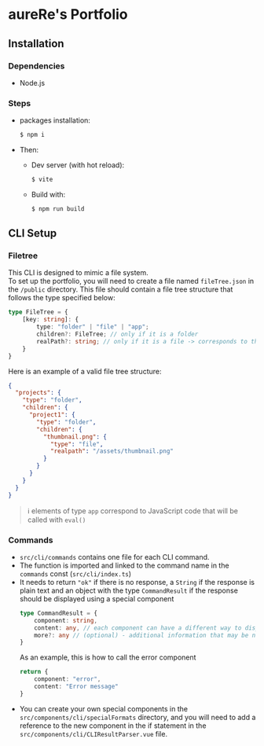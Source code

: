 # aureRe's Portfolio

## Installation

### Dependencies
- Node.js

### Steps
- packages installation:
    ```bash
    $ npm i
    ```
- Then:

    - Dev server (with hot reload):
      ```bash
      $ vite
      ```
    - Build with:
      ```bash
      $ npm run build
      ```
## CLI Setup
### Filetree
This CLI is designed to mimic a file system. <br>
To set up the portfolio, you will need to create a file named `fileTree.json` in the `/public` directory. 
This file should contain a file tree structure that follows the type specified below:
```ts
type FileTree = {
    [key: string]: {
        type: "folder" | "file" | "app";
        children?: FileTree; // only if it is a folder
        realPath?: string; // only if it is a file -> corresponds to the actual path from /public
    }
}
```
Here is an example of a valid file tree structure:

```json
{
  "projects": {
    "type": "folder",
    "children": {
      "project1": {
        "type": "folder",
        "children": {
          "thumbnail.png": {
            "type": "file",
            "realpath": "/assets/thumbnail.png"
          }
        }
      }
    }
  }
}
```

> ℹ️ elements of type `app` correspond to JavaScript code that will be called with `eval()`
### Commands
- `src/cli/commands` contains one file for each CLI command.
- The function is imported and linked to the command name in the `commands` const (`src/cli/index.ts`)
- It needs to return `"ok"` if there is no response, a `String` if the response is plain text and an object with the type `CommandResult` if the response should be displayed using a special component
    ```ts
    type CommandResult = {
        component: string,
        content: any, // each component can have a different way to display content, so the type is not always the same
        more?: any // (optional) - additional information that may be needed if the function is used in a context other than a CLI command.
    }
    ```
  As an example, this is how to call the error component 
    ```ts
    return {
        component: "error",
        content: "Error message"
    }
    ```
- You can create your own special components in the `src/components/cli/specialFormats` directory, and you will need to add a reference to the new component in the if statement in the `src/components/cli/CLIResultParser.vue` file.